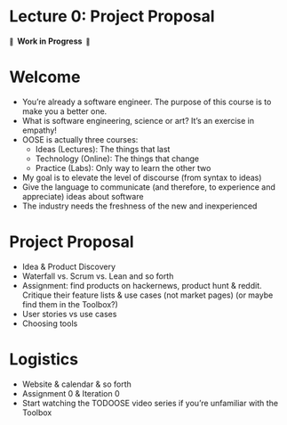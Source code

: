 # Lecture 0: Project Proposal

**<small>🚧</small>  Work in Progress  <small>🚧</small>**

# Welcome

- You’re already a software engineer. The purpose of this course is to make you a better one.
- What is software engineering, science or art? It’s an exercise in empathy!
- OOSE is actually three courses:
  - Ideas (Lectures): The things that last
  - Technology (Online): The things that change
  - Practice (Labs): Only way to learn the other two
- My goal is to elevate the level of discourse (from syntax to ideas)
- Give the language to communicate (and therefore, to experience and appreciate) ideas about software
- The industry needs the freshness of the new and inexperienced 

# Project Proposal

- Idea & Product Discovery
- Waterfall vs. Scrum vs. Lean and so forth
- Assignment: find products on hackernews, product hunt & reddit. Critique their feature lists & use cases (not market pages) (or maybe find them in the Toolbox?)
- User stories vs use cases
- Choosing tools

# Logistics

- Website & calendar & so forth
- Assignment 0 & Iteration 0
- Start watching the TODOOSE video series if you’re unfamiliar with the Toolbox

